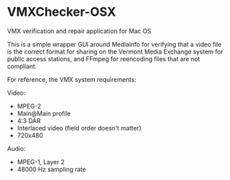 VMXChecker-OSX
==============

VMX verification and repair application for Mac OS

This is a simple wrapper GUI around MediaInfo for verifying that a video file is the correct format for sharing on the Vermont Media Exchange system for public access stations, and FFmpeg for reencoding files that are not compliant.

For reference, the VMX system requirements:

Video: 

* MPEG-2 
* Main@Main profile 
* 4:3 DAR 
* Interlaced video (field order doesn't matter) 
* 720x480

Audio: 

* MPEG-1, Layer 2 
* 48000 Hz sampling rate

